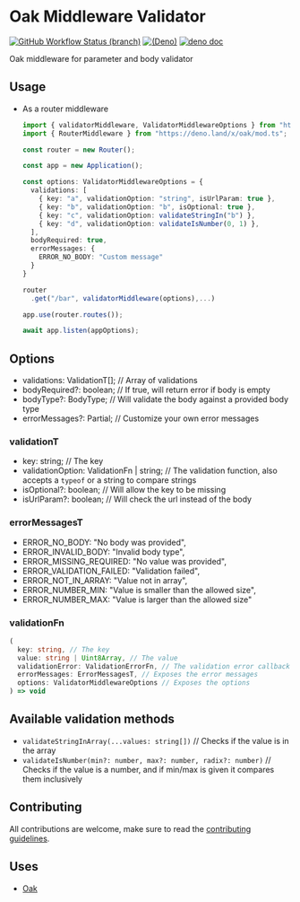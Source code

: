 # Oak Middleware Validator

[![GitHub Workflow Status (branch)](https://img.shields.io/github/workflow/status/halvardssm/oak-middleware-validator/ci/master?style=flat-square&logo=github)](https://github.com/halvardssm/oak-middleware-validator/actions?query=branch%3Amaster+workflow%3ACI)
[![(Deno)](https://img.shields.io/badge/deno-v1.1.3-green.svg?style=flat-square&logo=deno)](https://deno.land)
[![deno doc](https://img.shields.io/badge/deno-doc-blue.svg?style=flat-square&logo=deno)](https://doc.deno.land/https/raw.githubusercontent.com/halvardssm/oak-middleware-validator/master/mod.ts)

Oak middleware for parameter and body validator

## Usage

* As a router middleware

  ```ts
  import { validatorMiddleware, ValidatorMiddlewareOptions } from "https://raw.githubusercontent.com/halvardssm/oak-middleware-validator/master/mod.ts"
  import { RouterMiddleware } from "https://deno.land/x/oak/mod.ts";
  
  const router = new Router();
  
  const app = new Application();

  const options: ValidatorMiddlewareOptions = {
    validations: [
      { key: "a", validationOption: "string", isUrlParam: true },
      { key: "b", validationOption: "b", isOptional: true },
      { key: "c", validationOption: validateStringIn("b") },
      { key: "d", validationOption: validateIsNumber(0, 1) },
    ],
    bodyRequired: true,
    errorMessages: {
      ERROR_NO_BODY: "Custom message"
    }
  }
  
  router
    .get("/bar", validatorMiddleware(options),...)
  
  app.use(router.routes());
  
  await app.listen(appOptions);
  ```

## Options

* validations: ValidationT[]; // Array of validations
* bodyRequired?: boolean; // If true, will return error if body is empty
* bodyType?: BodyType; // Will validate the body against a provided body type
* errorMessages?: Partial<ErrorMessagesT>; // Customize your own error messages

### validationT

* key: string; // The key
* validationOption: ValidationFn | string; // The validation function, also accepts a `typeof` or a string to compare strings
* isOptional?: boolean; // Will allow the key to be missing
* isUrlParam?: boolean; // Will check the url instead of the body

### errorMessagesT

* ERROR_NO_BODY: "No body was provided",
* ERROR_INVALID_BODY: "Invalid body type",
* ERROR_MISSING_REQUIRED: "No value was provided",
* ERROR_VALIDATION_FAILED: "Validation failed",
* ERROR_NOT_IN_ARRAY: "Value not in array",
* ERROR_NUMBER_MIN: "Value is smaller than the allowed size",
* ERROR_NUMBER_MAX: "Value is larger than the allowed size"

### validationFn

``` ts
(
  key: string, // The key
  value: string | Uint8Array, // The value
  validationError: ValidationErrorFn, // The validation error callback
  errorMessages: ErrorMessagesT, // Exposes the error messages
  options: ValidatorMiddlewareOptions // Exposes the options
) => void
```

## Available validation methods

* `validateStringInArray(...values: string[])` // Checks if the value is in the array
* `validateIsNumber(min?: number, max?: number, radix?: number)` // Checks if the value is a number, and if min/max is given it compares them inclusively

## Contributing

All contributions are welcome, make sure to read the [contributing guidelines](./.github/CONTRIBUTING.md).

## Uses

* [Oak](https://deno.land/x/oak/)
